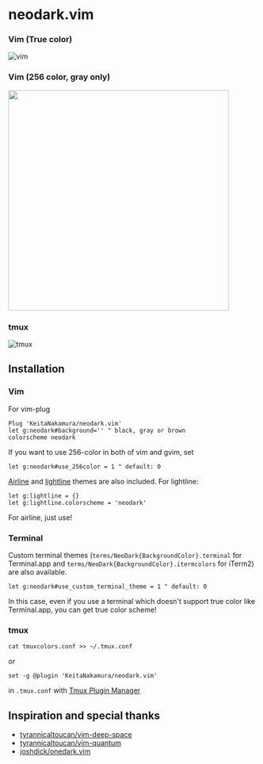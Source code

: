# neodark.vim

### Vim (True color)
![vim](https://github.com/KeitaNakamura/neodark.vim/blob/master/Screenshot.png)

### Vim (256 color, gray only)
<img src="https://github.com/KeitaNakamura/neodark.vim/blob/master/Screenshot_256color.png" width="445">

### tmux
![tmux](https://github.com/KeitaNakamura/neodark.vim/blob/master/Screenshot_tmux.png)

## Installation

### Vim
For vim-plug
```vim
Plug 'KeitaNakamura/neodark.vim'
let g:neodark#background='' " black, gray or brown
colorscheme neodark
```

If you want to use 256-color in both of vim and gvim, set
```vim
let g:neodark#use_256color = 1 " default: 0
```

[Airline](https://github.com/vim-airline/vim-airline) and [lightline](https://github.com/itchyny/lightline.vim) themes are also included. For lightline:
```vim
let g:lightline = {}
let g:lightline.colorscheme = 'neodark'
```
For airline, just use!

### Terminal
Custom terminal themes (`terms/NeoDark{BackgroundColor}.terminal` for Terminal.app and `terms/NeoDark{BackgroundColor}.itermcolors` for iTerm2) are also available.
```vim
let g:neodark#use_custom_terminal_theme = 1 " default: 0
```
In this case, even if you use a terminal which doesn't support true color like Terminal.app, you can get true color scheme!

### tmux
```
cat tmuxcolors.conf >> ~/.tmux.conf
```
or
```
set -g @plugin 'KeitaNakamura/neodark.vim'
```
in `.tmux.conf` with [Tmux Plugin Manager](https://github.com/tmux-plugins/tpm)

## Inspiration and special thanks
* [tyrannicaltoucan/vim-deep-space](https://github.com/tyrannicaltoucan/vim-deep-space)
* [tyrannicaltoucan/vim-quantum](https://github.com/tyrannicaltoucan/vim-quantum)
* [joshdick/onedark.vim](https://github.com/joshdick/onedark.vim)
